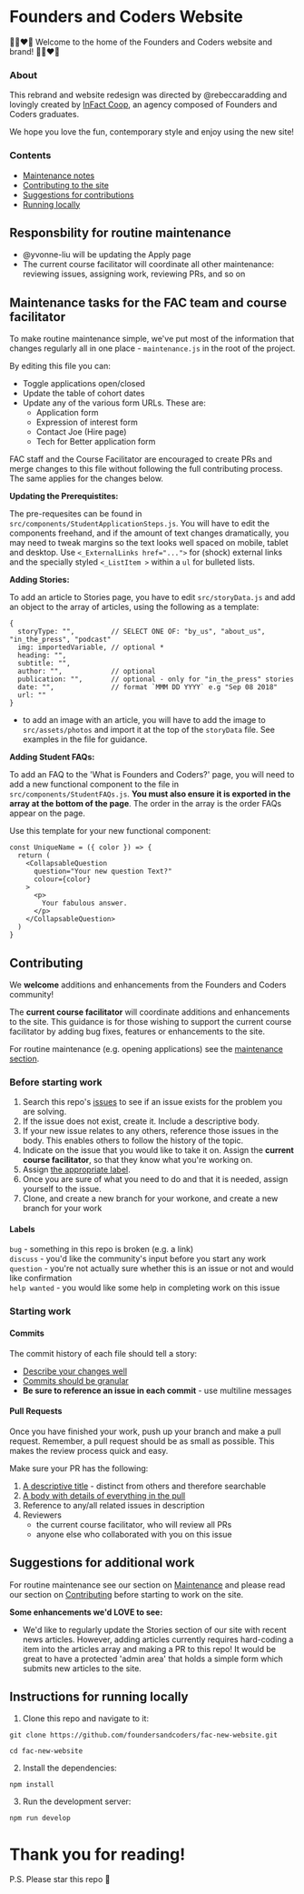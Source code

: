 # Founders and Coders Website

💛💙❤️💚 Welcome to the home of the Founders and Coders website and brand! 💛💙❤️💚

### About 

This rebrand and website redesign was directed by @rebeccaradding and lovingly created by [InFact Coop](www.infactcoop.com), an agency composed of Founders and Coders graduates.

We hope you love the fun, contemporary style and enjoy using the new site!

### Contents
* [Maintenance notes](#Maintenance-tasks-for-the-FAC-team-and-Course-Facilitator)
* [Contributing to the site](#Contributing)
* [Suggestions for contributions](#Suggestions-for-additional-work)
* [Running locally](#Instructions-for-running-locally)
	
## Responsbility for routine maintenance

- @yvonne-liu will be updating the Apply page
- The current course facilitator will coordinate all other maintenance: reviewing issues, assigning work, reviewing PRs, and so on 

## Maintenance tasks for the FAC team and course facilitator

To make routine maintenance simple, we've put most of the information that changes regularly all in one place - `maintenance.js` in the root of the project.

By editing this file you can:
* Toggle applications open/closed
* Update the table of cohort dates
* Update any of the various form URLs. These are:
	* Application form
	* Expression of interest form
	* Contact Joe (Hire page)
	* Tech for Better application form

FAC staff and the Course Facilitator are encouraged to create PRs and merge changes to this file without following the full contributing process. The same applies for the changes below.

**Updating the Prerequistites:**

The pre-requesites can be found in `src/components/StudentApplicationSteps.js`. You will have to edit the components freehand, and if the amount of text changes dramatically, you may need to tweak margins so the text looks well spaced on mobile, tablet and desktop. Use `<_ExternalLinks href="...">` for (shock) external links and the specially styled `<_ListItem >` within a `ul` for bulleted lists.

**Adding Stories:**

To add an article to Stories page, you have to edit `src/storyData.js` and add an object to the array of articles, using the following as a template: 

```
{
  storyType: "",         // SELECT ONE OF: "by_us", "about_us", "in_the_press", "podcast"
  img: importedVariable, // optional *
  heading: "",
  subtitle: "",
  author: "",            // optional
  publication: "",       // optional - only for "in_the_press" stories
  date: "",              // format `MMM DD YYYY` e.g "Sep 08 2018"
  url: ""
}
```
* to add an image with an article, you will have to add the image to `src/assets/photos` and import it at the top of the `storyData` file. See examples in the file for guidance.

**Adding Student FAQs:**

To add an FAQ to the 'What is Founders and Coders?' page, you will need to add a new functional component to the file in `src/components/StudentFAQs.js`. **You must also ensure it is exported in the array at the bottom of the page**. The order in the array is the order FAQs appear on the page. 

Use this template for your new functional component:

```
const UniqueName = ({ color }) => {
  return (
    <CollapsableQuestion
      question="Your new question Text?"
      colour={color}
    >
      <p>
        Your fabulous answer.
      </p>
    </CollapsableQuestion>
  )
}
```

## Contributing

We **welcome** additions and enhancements from the Founders and Coders community! 

The **current course facilitator** will coordinate additions and enhancements to the site. This guidance is for those wishing to support the current course facilitator by adding bug fixes, features or enhancements to the site. 

For routine maintenance (e.g. opening applications) see the [maintenance section](#Maintenance-tasks-for-the-FAC-team-and-Course-Facilitator). 

### Before starting work

1. Search this repo's [issues](https://github.com/foundersandcoders/fac-new-website/issues) to see if an issue exists for the problem you are solving.
2. If the issue does not exist, create it. Include a descriptive body.
3. If your new issue relates to any others, reference those issues in the body. This enables others to follow the history of the topic.
4. Indicate on the issue that you would like to take it on. Assign the **current course facilitator**, so that they know what you're working on.
5. Assign [the appropriate label](#labels).
6. Once you are sure of what you need to do and that it is needed, assign yourself to the issue.
7. Clone, and create a new branch for your workone, and create a new branch for your work

#### Labels
`bug` - something in this repo is broken (e.g. a link)  
`discuss` - you'd like the community's input before you start any work  
`question` - you're not actually sure whether this is an issue or not and would like confirmation  
`help wanted` - you would like some help in completing work on this issue  

### Starting work

#### Commits
The commit history of each file should tell a story:
+ [Describe your changes well](https://gist.github.com/mikepea/863f63d6e37281e329f8#describe-your-changes-well-in-each-commit)
+ [Commits should be granular](https://gist.github.com/mikepea/863f63d6e37281e329f8#keep-it-small)
+ **Be sure to reference an issue in each commit** - use multiline messages

#### Pull Requests
Once you have finished your work, push up your branch and make a pull request. Remember, a pull request should be as small as possible. This makes the review process quick and easy.

Make sure your PR has the following:
1. [A descriptive title](https://gist.github.com/mikepea/863f63d6e37281e329f8#ensure-there-is-a-solid-title-and-summary) - distinct from others and therefore searchable
2. [A body with details of everything in the pull](https://gist.github.com/mikepea/863f63d6e37281e329f8#ensure-there-is-a-solid-title-and-summary)
3. Reference to any/all related issues in description
4. Reviewers
   + the current course facilitator, who will review all PRs
   + anyone else who collaborated with you on this issue 

## Suggestions for additional work

For routine maintenance see our section on [Maintenance](#Maintenance-tasks-for-the-FAC-team-and-Course-Facilitator) and please read our section on [Contributing](#Contributing) before starting to work on the site.

**Some enhancements we'd LOVE to see:**
* We'd like to regularly update the Stories section of our site with recent news articles. However, adding articles currently requires hard-coding a item into the articles array and making a PR to this repo! It would be great to have a protected 'admin area' that holds a simple form which submits new articles to the site.

## Instructions for running locally

1. Clone this repo and navigate to it:
```
git clone https://github.com/foundersandcoders/fac-new-website.git

cd fac-new-website
```
2. Install the dependencies:
```
npm install
```
3. Run the development server:
```
npm run develop
```

# Thank you for reading!
P.S. Please star this repo 🌟
